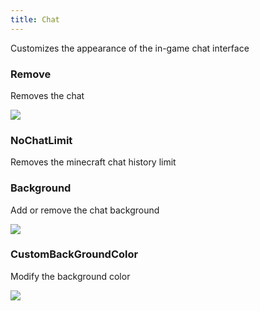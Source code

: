 ```yaml
---
title: Chat
---
```


Customizes the appearance of the in-game chat interface

### Remove

Removes the chat

<img src="https://i.imgur.com/W0ovxYt.png">

### NoChatLimit 

Removes the minecraft chat history limit

### Background

Add or remove the chat background

<img src="https://i.imgur.com/lo0llb8.png">

### CustomBackGroundColor

Modify the background color

<img src="https://i.imgur.com/bAFD33q.png">